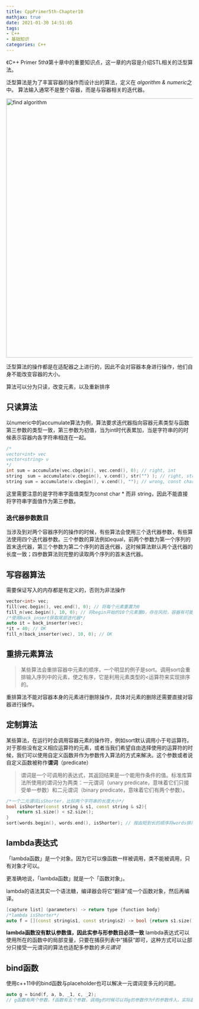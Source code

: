 ```yaml
---
title: CppPrimer5th-Chapter10
mathjax: true
date: 2021-01-30 14:51:05
tags:
- C++
- 基础知识
categories: C++
---
```


《C++ Primer 5th》第十章中的重要知识点，这一章的内容是介绍STL相关的泛型算法。
<!-- more -->

泛型算法是为了丰富容器的操作而设计出的算法，定义在 *algorithm & numeric*之中。
算法输入通常不是整个容器，而是与容器相关的迭代器。

<img src='find.png' width=700 title='find algorithm'>

泛型算法的操作都是在适配器之上进行的，因此不会对容器本身进行操作，他们自身不能改变容器的大小。

算法可以分为只读，改变元素，以及重新排序

## 只读算法

以numeric中的accumulate算法为例，算法要求迭代器指向容器元素类型与函数第三参数的类型一致，第三参数为初值，当为int时代表累加，当是字符串的的时候表示容器内各字符串相连在一起。
```cpp
/*
vector<int> vec
vector<string> v
*/
int sum = accumulate(vec.cbgein(), vec.cend(), 0); // right, int
string  sum = accumulate(v.cbegin(), v.cend(), str("") ); // right, string
string sum = accumulate(v.cbegin(), v.cend(), ""); // wrong, const char* is not compatiable with string
```
这里需要注意的是字符串字面值类型为const char * 而非 string，因此不能直接将字符串字面值作为第三参数。

### 迭代器参数数目
当涉及到对两个容器序列的操作的时候，有些算法会使用三个迭代器参数，有些算法使用四个迭代器参数。三个参数的算法例如equal，前两个参数为第一个序列的首末迭代器，第三个参数为第二个序列的首迭代器，这时候算法默认两个迭代器的长度一致；四参数算法则完整的读取两个序列的首末迭代器。

## 写容器算法
需要保证写入的内存都是有定义的，否则为非法操作
```cpp
vector<int> vec;
fill(vec.begin(), vec.end(), 0); // 将每个元素重置为0
fill_n(vec.begin(), 10, 0); // 将begin开始的10个元素置0，存在风险，容器有可能为空
/*使用back_insert获取尾部迭代器*/
auto it = back_inserter(vec);
*it = 40; // OK
fill_n(back_inserter(vec), 10, 0); // OK
```

## 重排元素算法
>某些算法会重排容器中元素的顺序，一个明显的例子是sort。调用sort会重排输入序列中的元素，使之有序，它是利用元素类型的<运算符来实现排序的。

重排算法不能对容器本身的元素进行删除操作，具体对元素的删除还需要直接对容器进行操作。

## 定制算法
某些算法，在运行时会调用容器元素的操作符，例如sort默认调用小于号运算符。对于那些没有定义相应运算符的元素，或者当我们希望自由选择使用的运算符的时候，我们可以使用自定义函数并作为参数传入算法的方式来解决。这个参数或者说自定义函数被称作**谓词**（predicate）
>谓词是一个可调用的表达式，其返回结果是一个能用作条件的值。标准库算法所使用的谓词分为两类：一元谓词（unary predicate，意味着它们只接受单一参数）和二元谓词（binary predicate，意味着它们有两个参数）。
```cpp
/*一个二元谓词isShorter，比较两个字符串的长度大小*/
bool isShorter(const string & s1, const string & s2){
    return s1.size() < s2.size();
}
sort(words.begin(), words.end(), isShorter); // 按由短到长的顺序将words排序
```
## lambda表达式

「lambda函数」是一个对象。因为它可以像函数一样被调用，类不能被调用，只有对象才可以。

更准确地说，「lambda函数」就是一个「函数对象」。

lambda的语法其实一个语法糖，编译器会将它“翻译”成一个函数对象，然后再编译。

```cpp
[capture list] (parameters) -> return type {function body}
/*lambda isShorter*/
auto f = [](const string&s1, const string&s2) -> bool {return s1.size()<s2.size();}
```
**lambda函数没有默认参数值，因此实参与形参数目必须一致**
lambda表达式可以使用所在的函数中的局部变量，只要在捕获列表中“捕获”即可，这种方式可以让部分只接受一元谓词的算法也适配多参数的*多元谓词*

## bind函数

使用c++11中的bind函数与placeholder也可以解决一元谓词变多元的问题。

```cpp
auto g = bind(f, a, b, _1, c, _2);
// g函数有两个参数，f函数有五个参数，调用g的时候可以将g的参数作为f的参数传入，实际起作用的是f函数
```








